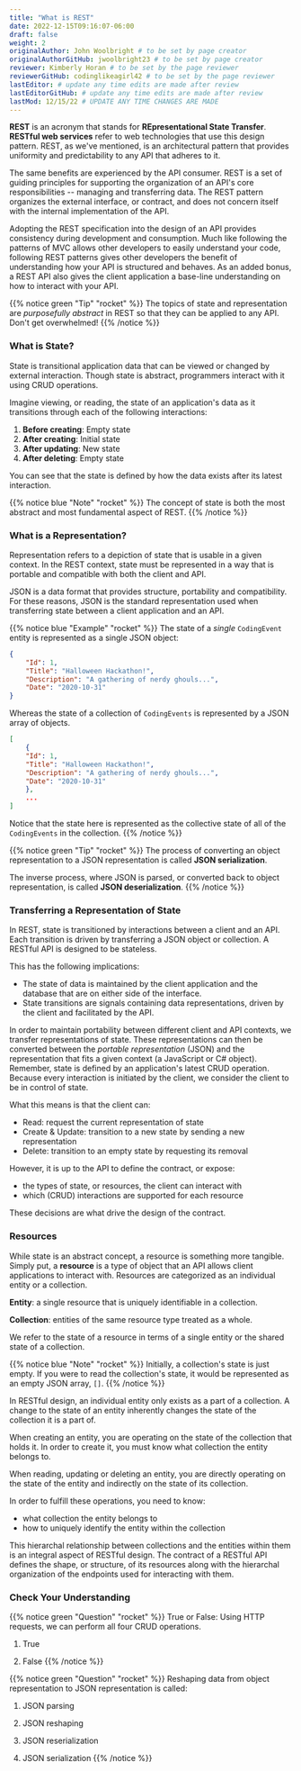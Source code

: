 ```yaml
---
title: "What is REST"
date: 2022-12-15T09:16:07-06:00
draft: false
weight: 2
originalAuthor: John Woolbright # to be set by page creator
originalAuthorGitHub: jwoolbright23 # to be set by page creator
reviewer: Kimberly Horan # to be set by the page reviewer
reviewerGitHub: codinglikeagirl42 # to be set by the page reviewer
lastEditor: # update any time edits are made after review
lastEditorGitHub: # update any time edits are made after review
lastMod: 12/15/22 # UPDATE ANY TIME CHANGES ARE MADE
---
```


**REST** is an acronym that stands for **REpresentational State Transfer**. **RESTful web services** refer to web technologies that use
this design pattern. REST, as we've mentioned, is an architectural pattern that provides uniformity and predictability to any API 
that adheres to it. 

The same benefits are experienced by the API consumer. REST is a set of guiding principles for supporting 
the organization of an API's core responsibilities -- managing and transferring data. The REST pattern organizes the external 
interface, or contract, and does not concern itself with the internal implementation of the API.

Adopting the REST specification into the design of an API provides consistency during development and consumption. Much like 
following the patterns of MVC allows other developers to easily understand your code, following REST patterns gives other developers 
the benefit of understanding how your API is structured and behaves. As an added bonus, a REST API also gives the client application 
a base-line understanding on how to interact with your API.

{{% notice green "Tip" "rocket" %}}
The topics of state and representation are *purposefully abstract* in REST so that they can be applied to any API. Don't get overwhelmed!
{{% /notice %}}
   
### What is State?

State is transitional application data that can be viewed or changed by external interaction. Though state is abstract, programmers interact with it using CRUD operations. 

Imagine viewing, or reading, the state of an application's data as it transitions through each of the following interactions:

1. **Before creating**: Empty state
2. **After creating**: Initial state
3. **After updating**: New state
4. **After deleting**: Empty state

You can see that the state is defined by how the data exists after its latest interaction. 

{{% notice blue "Note" "rocket" %}}
The concept of state is both the most abstract and most fundamental aspect of REST. 
{{% /notice %}}

### What is a Representation?

Representation refers to a depiction of state that is usable in a given context. In the REST context, state must be 
represented in a way that is portable and compatible with both the client and API. 

JSON is a data format that provides structure, portability and compatibility. For these reasons, JSON is the standard representation used when transferring state between a client application and an API. 

{{% notice blue "Example" "rocket" %}}
The state of a *single* `CodingEvent` entity is represented as a single JSON object:

```json {linenos=table}
{
    "Id": 1,
    "Title": "Halloween Hackathon!",
    "Description": "A gathering of nerdy ghouls...",
    "Date": "2020-10-31"
}
```

Whereas the state of a collection of `CodingEvents` is represented by a JSON array of objects.

```json {linenos=table}
[
    {
    "Id": 1,
    "Title": "Halloween Hackathon!",
    "Description": "A gathering of nerdy ghouls...",
    "Date": "2020-10-31"
    },
    ...
]
```

Notice that the state here is represented as the collective state of all of the `CodingEvents` in the collection.
{{% /notice %}}

{{% notice green "Tip" "rocket" %}}
The process of converting an object representation to a JSON representation is called **JSON serialization**.

The inverse process, where JSON is parsed, or converted back to object representation, is called **JSON deserialization**.
{{% /notice %}}

### Transferring a Representation of State

In REST, state is transitioned by interactions between a client and an API. Each transition is driven by transferring a JSON object or collection. A RESTful API is designed to be stateless. 

This has the following implications:

- The state of data is maintained by the client application and the database that are on either side of the interface. 
- State transitions are signals containing data representations, driven by the client and facilitated by the API.

In order to maintain portability between different client and API contexts, we transfer representations of state. These representations can then be converted between the *portable representation* (JSON) and the representation that fits a given context (a JavaScript or C# object). Remember, state is defined by an application's latest CRUD operation. Because every interaction is initiated by the client, we consider the client to be in control of state.

What this means is that the client can:

- Read: request the current representation of state
- Create & Update: transition to a new state by sending a new representation
- Delete: transition to an empty state by requesting its removal

However, it is up to the API to define the contract, or expose:

- the types of state, or resources, the client can interact with
- which (CRUD) interactions are supported for each resource 

These decisions are what drive the design of the contract. 
   
### Resources

While state is an abstract concept, a resource is something more tangible. Simply put, a **resource** is a type of object that an API allows 
client applications to interact with. Resources are categorized as an individual entity or a collection.

**Entity**: a single resource that is uniquely identifiable in a collection.

**Collection**: entities of the same resource type treated as a whole.

We refer to the state of a resource in terms of a single entity or the shared state of a collection.

{{% notice blue "Note" "rocket" %}}
Initially, a collection's state is just empty. If you were to read the collection's state, it would be represented as an empty JSON array, `[]`.
{{% /notice %}}
   
In RESTful design, an individual entity only exists as a part of a collection. A change to the state of an entity inherently changes the state of the collection it is a part of.

When creating an entity, you are operating on the state of the collection that holds it. In order to create it, you must know what collection the entity belongs to.

When reading, updating or deleting an entity, you are directly operating on the state of the entity and indirectly on the state of its collection.

In order to fulfill these operations, you need to know:

- what collection the entity belongs to
- how to uniquely identify the entity within the collection

This hierarchal relationship between collections and the entities within them is an integral aspect of RESTful design. The contract of a RESTful API 
defines the shape, or structure, of its resources along with the hierarchal organization of the endpoints used for interacting with them.

### Check Your Understanding

{{% notice green "Question" "rocket" %}}
True or False: Using HTTP requests, we can perform all four CRUD operations.

1. True

1. False
{{% /notice %}}

<!-- {{% expand "Check your solution" %}}
`a.` True! REST API design relies on HTTP request types to perform CRUD operations on application data
{{% /expand %}} -->

{{% notice green "Question" "rocket" %}}
Reshaping data from object representation to JSON representation is called:

1. JSON parsing

1. JSON reshaping 

1. JSON reserialization

1. JSON serialization
{{% /notice %}}

<!-- {{% expand "Check your solution" %}}
`d.` JSON serialization
{{% /expand %}} -->

